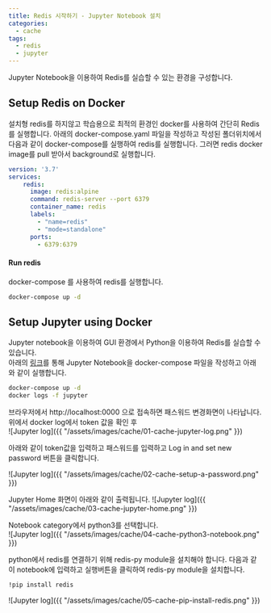 ```yaml
---
title: Redis 시작하기 - Jupyter Notebook 설치
categories:
  - cache
tags: 
  - redis
  - jupyter
---
```

Jupyter Notebook을 이용하여 Redis를 실습할 수 있는 환경을 구성합니다.

## Setup Redis on Docker
설치형 redis를 하지않고 학습용으로 최적의 환경인 docker를 사용하여 간단히 Redis를 실행합니다.
아래의 docker-compose.yaml 파일을 작성하고 작성된 폴더위치에서 다음과 같이 docker-compose를 실행하여 redis를 실행합니다.
그러면 redis docker image를 pull 받아서 background로 실행합니다.  
```yaml
version: '3.7'
services:
    redis:
      image: redis:alpine
      command: redis-server --port 6379
      container_name: redis
      labels:
        - "name=redis"
        - "mode=standalone"
      ports:
        - 6379:6379
```
#### Run redis 
docker-compose 를 사용하여 redis를 실행합니다.  
```bash
docker-compose up -d
```

## Setup Jupyter using Docker
Jupyter notebook을 이용하여 GUI 환경에서 Python을 이용하여 Redis를 실습할 수 있습니다.  
아래의 [링크](https://yoonjk.github.io/docker/jupyter/)를 통해 Jupyter Notebook을 docker-compose 파일을 작성하고 아래와 같이 실행합니다.  

```bash
docker-compose up -d
docker logs -f jupyter
```


브라우저에서 http://localhost:0000 으로 접속하면 패스워드 변경화면이 나타납니다.  
위에서 docker log에서 token 값을 확인 후  
![Jupyter log]({{ "/assets/images/cache/01-cache-jupyter-log.png" }})  

아래와 같이 token값을 입력하고 패스워드를 입력하고 Log in and set new password 버튼을 클릭합니다.  

![Jupyter log]({{ "/assets/images/cache/02-cache-setup-a-password.png" }})

Jupyter Home 화면이 아래와 같이 출력됩니다.
![Jupyter log]({{ "/assets/images/cache/03-cache-jupyter-home.png" }})

Notebook category에서 python3를 선택합니다.  
![Jupyter log]({{ "/assets/images/cache/04-cache-python3-notebook.png" }})

python에서 redis를 연결하기 위해 redis-py module을 설치해야 합니다. 다음과 같이 notebook에 입력하고 실행버튼을 클릭하여 redis-py module을 설치합니다.    

```bash
!pip install redis
```

![Jupyter log]({{ "/assets/images/cache/05-cache-pip-install-redis.png" }})

